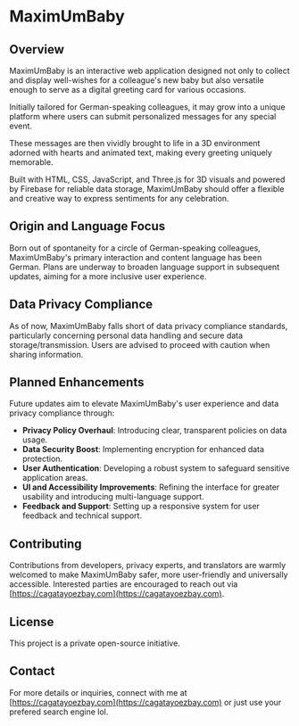 # MaximUmBaby

## Overview

MaximUmBaby is an interactive web application designed not only to collect and display well-wishes for a colleague's new baby but also versatile enough to serve as a digital greeting card for various occasions.

Initially tailored for German-speaking colleagues, it may grow into a unique platform where users can submit personalized messages for any special event. 

These messages are then vividly brought to life in a 3D environment adorned with hearts and animated text, making every greeting uniquely memorable.

Built with HTML, CSS, JavaScript, and Three.js for 3D visuals and powered by Firebase for reliable data storage, MaximUmBaby should offer a flexible and creative way to express sentiments for any celebration.

## Origin and Language Focus

Born out of spontaneity for a circle of German-speaking colleagues, MaximUmBaby's primary interaction and content language has been German. Plans are underway to broaden language support in subsequent updates, aiming for a more inclusive user experience.

## Data Privacy Compliance

As of now, MaximUmBaby falls short of data privacy compliance standards, particularly concerning personal data handling and secure data storage/transmission. Users are advised to proceed with caution when sharing information.

## Planned Enhancements

Future updates aim to elevate MaximUmBaby's user experience and data privacy compliance through:

- **Privacy Policy Overhaul**: Introducing clear, transparent policies on data usage.
- **Data Security Boost**: Implementing encryption for enhanced data protection.
- **User Authentication**: Developing a robust system to safeguard sensitive application areas.
- **UI and Accessibility Improvements**: Refining the interface for greater usability and introducing multi-language support.
- **Feedback and Support**: Setting up a responsive system for user feedback and technical support.

## Contributing

Contributions from developers, privacy experts, and translators are warmly welcomed to make MaximUmBaby safer, more user-friendly and universally accessible. Interested parties are encouraged to reach out via [https://cagatayoezbay.com](https://cagatayoezbay.com).

## License

This project is a private open-source initiative.

## Contact

For more details or inquiries, connect with me at [https://cagatayoezbay.com](https://cagatayoezbay.com) or just use your prefered search engine lol.
